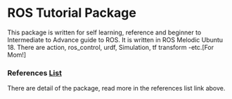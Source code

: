 # ROS Tutorial Package
This package is written for self learning, reference and beginner to Intermediate to Advance guide to ROS. It is written in ROS Melodic Ubuntu 18. There are action, ros_control, urdf, Simulation, tf transform -etc.[For Mom!]

### References [List](REFERENCE.md)
There are detail of the package, read more in the references list link above.